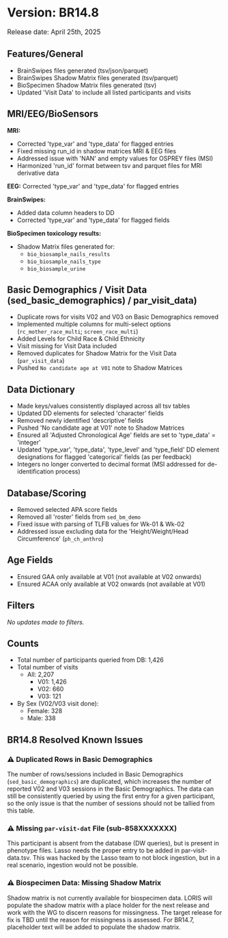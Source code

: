 # Version: BR14.8
<p style="font-size: 1.1em">Release date: April 25th, 2025</p>

## Features/General

* BrainSwipes files generated (tsv/json/parquet)  
* BrainSwipes Shadow Matrix files generated (tsv/parquet)  
* BioSpecimen Shadow Matrix files generated (tsv)  
* Updated 'Visit Data' to include all listed participants and visits  

## MRI/EEG/BioSensors
**MRI:**

  * Corrected 'type_var' and 'type_data' for flagged entries  
  * Fixed missing run_id in shadow matrices MRI & EEG files  
  * Addressed issue with 'NAN' and empty values for OSPREY files (MSI)  
  * Harmonized 'run_id' format between tsv and parquet files for MRI derivative data  

**EEG:** Corrected 'type_var' and 'type_data' for flagged entries

**BrainSwipes:**

* Added data column headers to DD  
* Corrected 'type_var' and 'type_data' for flagged fields  

**BioSpecimen toxicology results:** 

* Shadow Matrix files generated for:  
    * `bio_biosample_nails_results`  
    * `bio_biosample_nails_type`  
    * `bio_biosample_urine`

## Basic Demographics / Visit Data (sed_basic_demographics) / par_visit_data)

* Duplicate rows for visits V02 and V03 on Basic Demographics removed  
* Implemented multiple columns for multi-select options (`rc_mother_race_multi`; `screen_race_multi`)  
* Added Levels for Child Race & Child Ethnicity  
* Visit missing for Visit Data included  
* Removed duplicates for Shadow Matrix for the Visit Data (`par_visit_data`)  
* Pushed `No candidate age at V01` note to Shadow Matrices  

## Data Dictionary
* Made keys/values consistently displayed across all tsv tables  
* Updated DD elements for selected 'character' fields  
* Removed newly identified 'descriptive' fields  
* Pushed 'No candidate age at V01' note to Shadow Matrices  
* Ensured all 'Adjusted Chronological Age' fields are set to 'type_data' = 'integer'  
* Updated 'type_var', 'type_data', 'type_level' and 'type_field' DD element designations for flagged 'categorical' fields (as per feedback)  
* Integers no longer converted to decimal format (MSI addressed for de-identification process)  

## Database/Scoring  
* Removed selected APA score fields  
* Removed all 'roster' fields from `sed_bm_demo`  
* Fixed issue with parsing of TLFB values for Wk-01 & Wk-02  
* Addressed issue excluding data for the 'Height/Weight/Head Circumference' (`ph_ch_anthro`)  

## Age Fields
* Ensured GAA only available at V01 (not available at V02 onwards)  
* Ensured ACAA only available at V02 onwards (not available at V01)  

## Filters  
*No updates made to filters.*

## Counts

* Total number of participants queried from DB: 1,426  
* Total number of visits  
    * All: 2,207  
        * V01: 1,426  
        * V02: 660  
        * V03: 121  
* By Sex (V02/V03 visit done):  
    * Female: 328  
    * Male: 338

## BR14.8 Resolved Known Issues

### ⚠️ Duplicated Rows in Basic Demographics
The number of rows/sessions included in Basic Demographics (`sed_basic_demographics`) are duplicated, which increases the number of reported V02 and V03 sessions in the Basic Demographics. The data can still be consistently queried by using the first entry for a given participant, so the only issue is that the number of sessions should not be tallied from this table. 

### ⚠️ Missing `par-visit-dat` File (sub-858XXXXXXX)
This participant is absent from the database (DW queries), but is present in phenotype files. Lasso needs the proper entry to be added in par-visit-data.tsv. This was hacked by the Lasso team to not block ingestion, but in a real scenario, ingestion would not be possible.

### ⚠️ Biospecimen Data: Missing Shadow Matrix
Shadow matrix is not currently available for biospecimen data. LORIS will populate the shadow matrix with a place holder for the next release and work with the WG to discern reasons for missingness. The target release for fix is TBD until the reason for missingness is assessed. For  BR14.7, placeholder text will be added to populate the shadow matrix.
